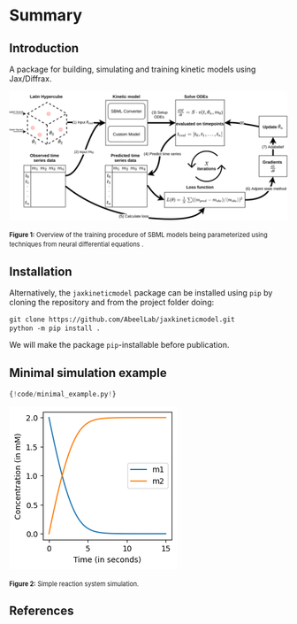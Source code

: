 # Summary

## Introduction
A package for building, simulating and training kinetic models using Jax/Diffrax.

![ndes](images/NDE_explanation_figure.png)

<span style="font-size: 0.8em;"><b>Figure 1:</b> Overview of the training procedure of SBML models being parameterized using techniques from neural differential equations .</span>
## Installation

Alternatively, the ``jaxkineticmodel`` package can be installed using 
`pip` by cloning the repository and from the project folder doing:
```
git clone https://github.com/AbeelLab/jaxkineticmodel.git
python -m pip install .
```

We will make the package `pip`-installable before publication.

## Minimal simulation example
```python 
{!code/minimal_example.py!}
```
![minim_example](images/minimal_example.png)

<span style="font-size: 0.8em;"><b>Figure 2:</b> Simple reaction system simulation.</span>


## References
[^1]: van Lent, P., Bunkova, O., Planken, L., Schmitz, J., & Abeel, T. (2024). Neural Ordinary Differential 
Equations Inspired Parameterization of Kinetic Models. bioRxiv, 2024-12.

